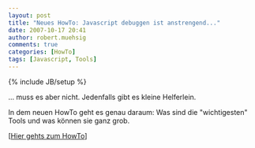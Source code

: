 ```yaml
---
layout: post
title: "Neues HowTo: Javascript debuggen ist anstrengend..."
date: 2007-10-17 20:41
author: robert.muehsig
comments: true
categories: [HowTo]
tags: [Javascript, Tools]
---
```

{% include JB/setup %}
<p>... muss es aber nicht. Jedenfalls gibt es kleine Helferlein.</p> <p>In dem neuen HowTo geht es genau daraum: Was sind die "wichtigesten" Tools und was können sie ganz grob.</p> <p>[<a href="http://code-inside.de/blog/artikel/howto-webanwendung-debuggen-javascript-html-debuggen-mit-den-entsprechenden-tools/">Hier gehts zum HowTo</a>]</p>
